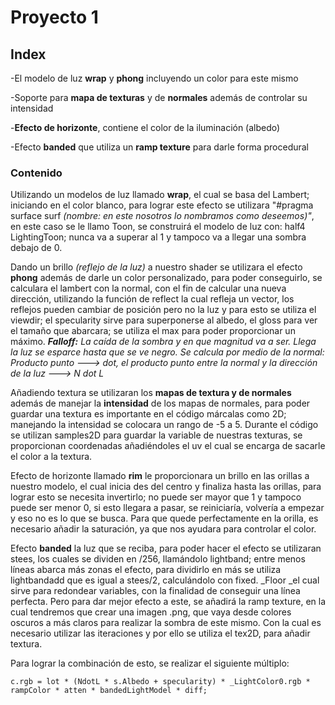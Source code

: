 # Proyecto 1

## Index
-El modelo de luz __wrap__ y __phong__ incluyendo un color para este mismo

-Soporte para __mapa de texturas__ y de __normales__ además de controlar su intensidad

-__Efecto de horizonte__, contiene el color de la iluminación (albedo)

-Efecto __banded__ que utiliza un __ramp texture__ para darle forma procedural

### Contenido
Utilizando un modelos de luz llamado __wrap__, el cual se basa del Lambert; iniciando en el color blanco, para lograr este efecto se utilizara "#pragma surface surf _(nombre: en este nosotros lo nombramos como deseemos)"_, en este caso se le llamo Toon, se construirá el modelo de luz con: half4 LightingToon; nunca va a superar al 1 y tampoco va a llegar una sombra debajo de 0.

Dando un brillo _(reflejo de la luz)_ a nuestro shader se utilizara el efecto __phong__ además de darle un color personalizado, para poder conseguirlo, se calculara el lambert con la normal, con el fin de calcular una nueva dirección, utilizando la función de reflect la cual refleja un vector, los reflejos pueden cambiar de posición pero no la luz y para esto se utiliza el viewdir; el specularity sirve para superponerse al albedo, el gloss para ver el tamaño que abarcara; se utiliza el max para poder proporcionar un máximo. ___Falloff:__ La caída de la sombra y en que magnitud va a ser. Llega la luz se esparce hasta que se ve negro.
Se calcula por medio de la normal: Producto punto ---> dot, el producto punto entre la normal y la dirección de la luz ---> N dot L_

Añadiendo textura se utilizaran los __mapas de textura y de normales__ además de manejar la __intensidad__ de los mapas de normales, para poder guardar una textura es importante en el código márcalas como 2D; manejando la intensidad se colocara un rango de -5 a 5. Durante el código se utilizan samples2D para guardar la variable de nuestras texturas, se proporcionan coordenadas añadiéndoles el uv el cual se encarga de sacarle el color a la textura.

Efecto de horizonte llamado __rim__ le proporcionara un brillo en las orillas a nuestro modelo, el cual inicia des del centro y finaliza hasta las orillas, para lograr esto se necesita invertirlo; no puede ser mayor que 1 y tampoco puede ser menor  0, si esto llegara a pasar, se reiniciaría, volvería a empezar y eso no es lo que se busca. Para que quede perfectamente en la orilla, es necesario añadir la saturación, ya que nos ayudara para controlar el color.

Efecto __banded__ la luz que se reciba, para poder hacer el efecto se utilizaran stees, los cuales se dividen en /256, llamándolo lightband; entre menos líneas abarca más zonas el efecto, para dividirlo en más se utiliza lightbandadd que es igual a stees/2, calculándolo con fixed. _Floor _el cual sirve para redondear variables, con la finalidad de conseguir una línea perfecta. Pero para dar mejor efecto a este, se añadirá la ramp texture, en la cual tendremos que crear una imagen .png, que vaya desde colores oscuros a más claros para realizar la sombra de este mismo. Con la cual es necesario utilizar las iteraciones y por ello se utiliza el tex2D, para añadir textura.

Para lograr la combinación de esto, se realizar el siguiente múltiplo:
```HSLS
c.rgb = lot * (NdotL * s.Albedo + specularity) * _LightColor0.rgb * rampColor * atten * bandedLightModel * diff;
```
